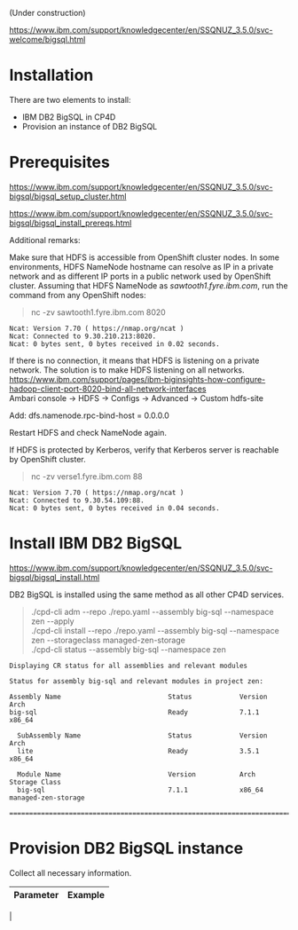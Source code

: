 (Under construction)

https://www.ibm.com/support/knowledgecenter/en/SSQNUZ_3.5.0/svc-welcome/bigsql.html

# Installation

There are two elements to install:<br>
* IBM DB2 BigSQL in CP4D
* Provision an instance of DB2 BigSQL

# Prerequisites

https://www.ibm.com/support/knowledgecenter/en/SSQNUZ_3.5.0/svc-bigsql/bigsql_setup_cluster.html

https://www.ibm.com/support/knowledgecenter/en/SSQNUZ_3.5.0/svc-bigsql/bigsql_install_prereqs.html

Additional remarks:<br>

Make sure that HDFS is accessible from OpenShift cluster nodes. In some environments, HDFS NameNode hostname can resolve as IP in a private network and as different IP ports in a public network used by OpenShift cluster. Assuming that HDFS NameNode as *sawtooth1.fyre.ibm.com*, run the command from any OpenShift nodes:<br>

> nc -zv sawtooth1.fyre.ibm.com 8020<br>
```
Ncat: Version 7.70 ( https://nmap.org/ncat )
Ncat: Connected to 9.30.210.213:8020.
Ncat: 0 bytes sent, 0 bytes received in 0.02 seconds.
```
If there is no connection, it means that HDFS is listening on a private network. The solution is to make HDFS listening on all networks.
https://www.ibm.com/support/pages/ibm-biginsights-how-configure-hadoop-client-port-8020-bind-all-network-interfaces
<br>
Ambari console -> HDFS -> Configs -> Advanced -> Custom hdfs-site<br>

Add: dfs.namenode.rpc-bind-host = 0.0.0.0<br>

Restart HDFS and check NameNode again.<br>

If HDFS is protected by Kerberos, verify that Kerberos server is reachable by OpenShift cluster.

> nc -zv  verse1.fyre.ibm.com 88<br>
```
Ncat: Version 7.70 ( https://nmap.org/ncat )
Ncat: Connected to 9.30.54.109:88.
Ncat: 0 bytes sent, 0 bytes received in 0.04 seconds.
```

# Install IBM DB2 BigSQL

https://www.ibm.com/support/knowledgecenter/en/SSQNUZ_3.5.0/svc-bigsql/bigsql_install.html

DB2 BigSQL is installed using the same method as all other CP4D services.<br>

> ./cpd-cli adm --repo ./repo.yaml --assembly big-sql --namespace zen --apply<br>
> ./cpd-cli install --repo ./repo.yaml --assembly big-sql   --namespace zen --storageclass managed-zen-storage<br>
> ./cpd-cli status --assembly big-sql --namespace zen
```
Displaying CR status for all assemblies and relevant modules

Status for assembly big-sql and relevant modules in project zen:

Assembly Name                           Status            Version          Arch    
big-sql                                 Ready             7.1.1            x86_64  

  SubAssembly Name                      Status            Version          Arch    
  lite                                  Ready             3.5.1            x86_64  

  Module Name                           Version           Arch             Storage Class     
  big-sql                               7.1.1             x86_64           managed-zen-storage

=========================================================================================
```

# Provision DB2 BigSQL instance

Collect all necessary information.<br>

| Parameter | Example |
| ---- | ---- |
| 

